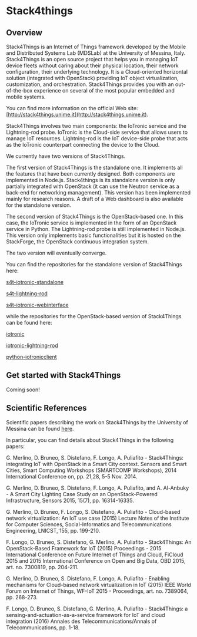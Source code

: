 # Stack4things

## Overview

Stack4Things is an Internet of Things framework developed by the Mobile and Distributed Systems Lab (MDSLab) at the University of Messina, Italy. Stack4Things is an open source project that helps you in managing IoT device fleets without caring about their physical location, their network configuration, their underlying technology. It is a Cloud-oriented horizontal solution (integrated with OpenStack) providing IoT object virtualization, customization, and orchestration. Stack4Things provides you with an out-of-the-box experience on several of the most popular embedded and mobile systems.

You can find more information on the official Web site: [http://stack4things.unime.it](http://stack4things.unime.it). 

Stack4Things involves two main components: the IoTronic service and the Lightning-rod probe. IoTronic is the Cloud-side service that allows users to manage IoT resources. Lightning-rod is the IoT device-side probe that acts as the IoTronic counterpart connecting the device to the Cloud. 

We currently have two versions of Stack4Things. 

The first version of Stack4Things is the standalone one. It implements all the features that have been currently designed. Both components are implemented in Node.js. Stack4things is its standalone version is only partially integrated with OpenStack (it can use the Neutron service as a back-end for networking management). This version has been implemented mainly for research reasons. A draft of a Web dashboard is also available for the standalone version. 

The second version of Stack4Things is the OpenStack-based one. In this case, the IoTronic service is implemented in the form of an OpenStack service in Python. The Lightning-rod probe is still implemented in Node.js. This version only implements basic functionalities but it is hosted on the StackForge, the OpenStack continuous integration system. 

The two version will eventually converge. 

You can find the repositories for the standalone version of Stack4Things here:

[s4t-iotronic-standalone](https://github.com/MDSLab/s4t-iotronic-standalone)

[s4t-lightning-rod](https://github.com/MDSLab/s4t-lightning-rod)

[s4t-iotronic-webinterface](https://github.com/MDSLab/s4t-iotronic-webinterface)

while the repositories for the OpenStack-based version of Stack4Things can be found here:

[iotronic](https://github.com/MDSLab/iotronic)

[iotronic-lightning-rod](https://github.com/MDSLab/iotronic-lightning-rod)

[python-iotronicclient](https://github.com/MDSLab/python-iotronicclient)

## Get started with Stack4Things

Coming soon!

## Scientific References

Scientific papers describing the work on Stack4Things by the University of Messina can be found [here](http://mdslab.unime.it/biblio).

In particular, you can find details about Stack4Things in the following papers:

G. Merlino, D. Bruneo, S. Distefano, F. Longo, A. Puliafito - Stack4Things: integrating IoT with OpenStack in a Smart City context. Sensors and Smart Cities, Smart Computing Workshops (SMARTCOMP Workshops), 2014 International Conference on, pp. 21,28, 5-5 Nov. 2014.

G. Merlino,  D. Bruneo,  S. Distefano,  F. Longo,  A. Puliafito, and A. Al-Anbuky - A Smart City Lighting Case Study on an OpenStack-Powered Infrastructure, Sensors 2015, 15(7), pp. 16314-16335.

G. Merlino, D. Bruneo, F. Longo, S. Distefano, A. Puliafito - Cloud-based network virtualization: An IoT use case (2015) Lecture Notes of the Institute for Computer Sciences, Social-Informatics and Telecommunications Engineering, LNICST, 155, pp. 199-210. 

F. Longo, D. Bruneo, S. Distefano, G. Merlino, A. Puliafito - Stack4Things: An OpenStack-Based Framework for IoT (2015) Proceedings - 2015 International Conference on Future Internet of Things and Cloud, FiCloud 2015 and 2015 International Conference on Open and Big Data, OBD 2015, art. no. 7300819, pp. 204-211.

G. Merlino, D. Bruneo, S. Distefano, F. Longo, A. Puliafito - Enabling mechanisms for Cloud-based network virtualization in IoT (2015) IEEE World Forum on Internet of Things, WF-IoT 2015 - Proceedings, art. no. 7389064, pp. 268-273.

F. Longo, D. Bruneo, S. Distefano, G. Merlino, A. Puliafito - Stack4Things: a sensing-and-actuation-as-a-service framework for IoT and cloud integration (2016) Annales des Telecommunications/Annals of Telecommunications, pp. 1-18.
